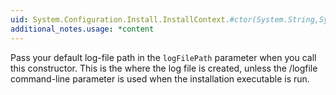 ```yaml
---
uid: System.Configuration.Install.InstallContext.#ctor(System.String,System.String[])
additional_notes.usage: *content
---
```


<p>Pass your default log-file path in the <code>logFilePath</code> parameter when you call this constructor. This is the where the log file is created, unless the /logfile command-line parameter is used when the installation executable is run.</p>


